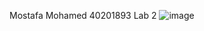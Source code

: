 Mostafa Mohamed 
40201893
Lab 2
![image](https://github.com/user-attachments/assets/1875888b-b446-47cd-95bb-414c1d73b6d7)

